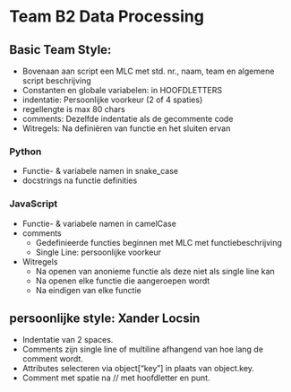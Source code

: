 # Team B2 Data Processing
## Basic Team Style:
- Bovenaan aan script een MLC met std. nr., naam, team en algemene script beschrijving
- Constanten en globale variabelen:  in HOOFDLETTERS
- indentatie: Persoonlijke voorkeur (2 of 4 spaties)
- regellengte is max 80 chars
- comments: Dezelfde indentatie als de gecommente code
- Witregels: Na definiëren van functie en het sluiten ervan
### Python
- Functie- & variabele namen in snake_case
- docstrings na functie definities
### JavaScript
- Functie- & variabele namen in camelCase
- comments
  - Gedefinieerde functies beginnen met MLC met functiebeschrijving
  - Single Line: persoonlijke voorkeur
- Witregels
  - Na openen van anonieme functie als deze niet als single line kan
  - Na openen elke functie die aangeroepen wordt
  - Na eindigen van elke functie

## persoonlijke style: Xander Locsin
- Indentatie van 2 spaces.
- Comments zijn single line of multiline afhangend van hoe lang de comment wordt.
- Attributes selecteren via object[“key”] in plaats van object.key.
- Comment met spatie na // met hoofdletter en punt.
